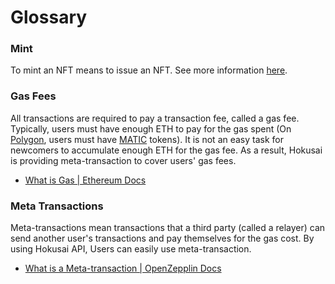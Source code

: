 # Glossary

### Mint

To mint an NFT means to issue an NFT. See more information [here](https://help.foundation.app/en/articles/4742869-a-complete-guide-to-minting-an-nft).

### Gas Fees
All transactions are required to pay a transaction fee, called a gas fee.
Typically, users must have enough ETH to pay for the gas spent (On [Polygon](https://polygon.technology/), users must have [MATIC](https://polygon.technology/matic-token/) tokens).
It is not an easy task for newcomers to accumulate enough ETH for the gas fee. As a result, Hokusai is providing meta-transaction to cover users' gas fees. 
- [What is Gas | Ethereum Docs](https://ethereum.org/fi/developers/docs/gas/)

### Meta Transactions

Meta-transactions mean transactions that a third party (called a relayer) can send another user's transactions and pay themselves for the gas cost.
By using Hokusai API, Users can easily use meta-transaction.

- [What is a Meta-transaction | OpenZepplin Docs](https://docs.openzeppelin.com/learn/sending-gasless-transactions#what-is-a-meta-tx)